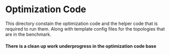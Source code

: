 # Optimization Code

This directory constain the optimization code and the helper code that is required to run them. Along with template config files for the topologies that are in the benchmark. 

#### There is a clean up work underprogress in the optimization code base
